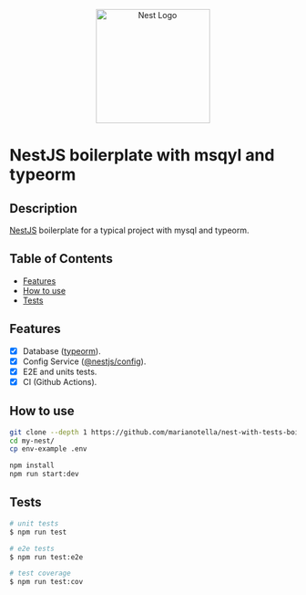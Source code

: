 <p align="center">
  <a href="http://nestjs.com/" target="blank"><img src="https://nestjs.com/img/logo-small.svg" width="200" alt="Nest Logo" /></a>
</p>

# NestJS boilerplate with msqyl and typeorm

## Description

[NestJS](https://github.com/nestjs/nest) boilerplate for a typical project with mysql and typeorm.

## Table of Contents

- [Features](#features)
- [How to use](#how-to-use)
- [Tests](#tests)

## Features

- [x] Database ([typeorm](https://www.npmjs.com/package/typeorm)).
- [x] Config Service ([@nestjs/config](https://www.npmjs.com/package/@nestjs/config)).
- [x] E2E and units tests.
- [x] CI (Github Actions).

## How to use

```bash
git clone --depth 1 https://github.com/marianotella/nest-with-tests-boilerplate.git my-nest
cd my-nest/
cp env-example .env
```

```bash
npm install
npm run start:dev
```

## Tests

```bash
# unit tests
$ npm run test

# e2e tests
$ npm run test:e2e

# test coverage
$ npm run test:cov
```